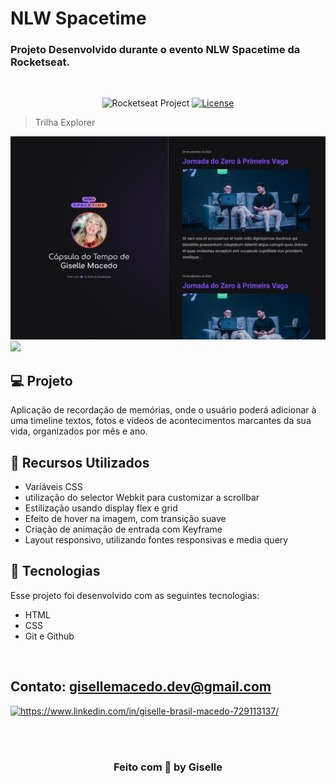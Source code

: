 # NLW Spacetime

### Projeto Desenvolvido durante o evento NLW Spacetime da Rocketseat.

<br/>

<p align="center">
  <img src="https://img.shields.io/static/v1?label=Rocketseat&message=Education&color=8257e5&labelColor=202024" alt="Rocketseat Project" />
  <a href="LICENSE"><img  src="https://img.shields.io/static/v1?label=License&message=MIT&color=8257e5&labelColor=202024" alt="License"></a>
</p>

> Trilha Explorer

<img src="./assets/NLW_Spacetime.png" width="800px"/>
<img src="./assets/mobile.gif" height="400px"/>

<br/>

## 💻 Projeto

Aplicação de recordação de memórias, onde o usuário poderá adicionar à uma timeline textos, fotos e vídeos de acontecimentos marcantes da sua vida, organizados por mês e ano.
<br/>

## 🚀 Recursos Utilizados

- Variáveis CSS
- utilização do selector Webkit para customizar a scrollbar
- Estilização usando display flex e grid
- Efeito de hover na imagem, com transição suave
- Criação de animação de entrada com Keyframe
- Layout responsivo, utilizando fontes responsivas e media query
  <br/>

## 🚀 Tecnologias

Esse projeto foi desenvolvido com as seguintes tecnologias:

- HTML
- CSS
- Git e Github

<br/>

## Contato: gisellemacedo.dev@gmail.com

<a href="https://www.linkedin.com/in/giselle-brasil-macedo-729113137/" target="_blank"><img src="https://raw.githubusercontent.com/rahuldkjain/github-profile-readme-generator/master/src/images/icons/Social/linked-in-alt.svg" alt="https://www.linkedin.com/in/giselle-brasil-macedo-729113137/" height="30" width="40" /></a>
<br/>

<br/>
<br/>

<h3 align="center">Feito com 💜 by Giselle</h3>

